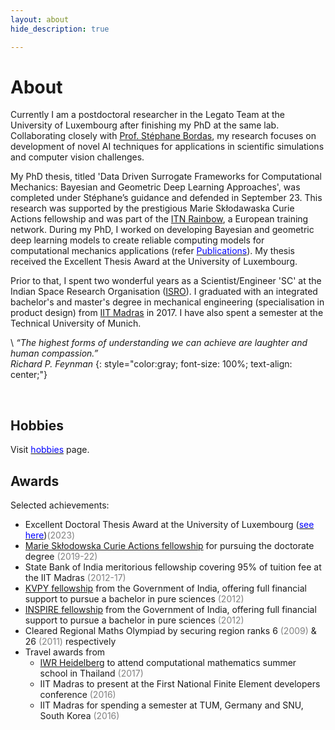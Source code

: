 ```yaml
---
layout: about
hide_description: true

---
```


# About

Currently I am a postdoctoral researcher in the Legato Team at the University of Luxembourg after finishing my PhD at the same lab. Collaborating closely with [Prof. Stéphane Bordas](https://scholar.google.com/citations?user=QKZBZ48AAAAJ&hl=en), my research focuses on development of novel AI techniques for applications in scientific simulations and computer vision challenges.

My PhD thesis, titled 'Data Driven Surrogate Frameworks for Computational Mechanics: Bayesian and Geometric Deep Learning Approaches', was completed under Stéphane’s guidance and defended in September 23. This research was supported by the prestigious Marie Skłodawaska Curie Actions fellowship and was part of the [ITN Rainbow](https://rainbow.ku.dk), a European training network. During my PhD, I worked on developing Bayesian and geometric deep learning models to create reliable computing models for computational mechanics applications (refer [<span style="color:blue">Publications</span>](/publications)). My thesis received the Excellent Thesis Award at the University of Luxembourg.

<!-- I recently started a postdoctoral role with the Legato Team at the University of Luxembourg after completing my PhD there. I collaborate with Prof. [Prof. Stéphane Bordas](https://scholar.google.com/citations?user=QKZBZ48AAAAJ&hl=en). I am deeply interested in AI and its applications to scientific domains and more recently I have also been working on deep-learning techniques for medical imaging applications. I defended my PhD thesis titled 'Data Driven Surrogate Frameworks for Computational Mechanics: Bayesian and Geometric Deep Learning Approaches' under Stéphane's supervision in September 23. My PhD research was funded by the prestigious Marie Skłodawaska Curie Actions fellowship and it was a part of [ITN Rainbow](https://rainbow.ku.dk), an European training network. As a part of my Ph.D., I have developed Bayesian and geometric deep learning frameworks to come up with scalable, accurate and trustworthy computing models, for their applications in computational mechanics (refer [<span style="color:blue">Publications</span>](/publications)).

I am a fourth-year Ph.D. student at the Team Legato of the University of Luxembourg,
I am being supervised by [Prof. Stéphane Bordas](https://scholar.google.com/citations?user=QKZBZ48AAAAJ&hl=en).
My thesis is a part of  Marie Skłodawaska Curie Actions funded European training network, [ITN Rainbow](https://rainbow.ku.dk).
I am deeply interested in AI and its applications to diverse domains. As a part of my Ph.D., I am developing Bayesian and geometric deep learning frameworks to come up with scalable, accurate and trustworthy computing models, for their applications in computational mechanics (refer [<span style="color:blue">Publications</span>](/publications)). More recently I have also been working on deep-learning techniques for medical imaging applications. See [<span style="color:blue">this video</span>](https://youtu.be/sj8JUoGhit0) to get an informal introduction to one aspect of my PhD research :) -->


Prior to that, I spent two wonderful years as a Scientist/Engineer 'SC' at the Indian Space Research Organisation ([ISRO](https://www.isro.gov.in)).
I graduated with an integrated bachelor's and master's degree in mechanical engineering (specialisation in product design)
from [IIT Madras](https://www.iitm.ac.in) in 2017. I have also spent a semester at the Technical University of Munich.

\\
*“The highest forms of understanding we can achieve are laughter and human compassion.” \
Richard P. Feynman*
{: style="color:gray; font-size: 100%; text-align: center;"}

<br/>


## Hobbies

Visit [<span style="color:blue">hobbies</span>](/hobbies) page.


## Awards

Selected achievements:

* Excellent Doctoral Thesis Award at the University of Luxembourg ([<span style="color:blue">see here</span>](https://www.uni.lu/fstm-en/news/excellent-doctoral-thesis-awards-2023-in-science/))<span style="color:gray">(2023)</span>
* [Marie Skłodowska Curie Actions fellowship](https://marie-sklodowska-curie-actions.ec.europa.eu/actions/doctoral-networks) for pursuing the doctorate degree <span style="color:gray">(2019-22)</span>
* State Bank of India meritorious fellowship covering 95% of tuition fee at the IIT Madras <span style="color:gray">(2012-17)</span>
* [KVPY fellowship](http://www.kvpy.iisc.ernet.in/main/about.htm) from the Government of India, offering full financial support to pursue a bachelor in pure sciences <span style="color:gray">(2012)</span>
* [INSPIRE fellowship](https://online-inspire.gov.in) from the Government of India, offering full financial support to pursue a bachelor in pure sciences <span style="color:gray">(2012)</span>
* Cleared Regional Maths Olympiad by securing region ranks 6 <span style="color:gray">(2009)</span> & 26 <span style="color:gray">(2011)</span> respectively
* Travel awards from
   - [IWR Heidelberg](https://typo.iwr.uni-heidelberg.de/home) to attend computational mathematics summer school in Thailand <span style="color:gray">(2017)</span>
   - IIT Madras to present at the First National Finite Element developers conference <span style="color:gray">(2016)</span>
   - IIT Madras for spending a semester at TUM, Germany and SNU, South Korea <span style="color:gray">(2016)</span>


<!-- ### Sports

<div style="float: right; margin: 5px 0px 10px 28px;">
  <iframe align=right height='600' width='280' frameborder='0' allowtransparency='true' scrolling='yes' src='https://www.strava.com/athletes/46282855/latest-rides/6e1cf9e06eacabbd06eb414efb00ebf9675e4cba'></iframe>
</div>

Sports has always held a special place in my heart, it has helped me make great friends. During formative years, cricket was my first love (as it is for most Indians). As I grew older, I discovered new games like badminton and chess, playing friendly matches with a neighbor uncle. It was in high school that I developed  a great interest in table tennis, representing my district in state-level tournaments and later also representing my alma mater, IIT Madras, at intercollege sports festivals. At IIT Madras I fell in everlasting love with Squash, I have tried my hands at waterpolo and football too. I still get goosegumops when I think back to those tense Schroeter moments (inter-hostel sports competition, which my hostel won in 2016, where I was a captain of TT and Squash team. Go Godav!).      

Although my PhD has been taking most of the time, I try to go for occasional runs/hikes and swims. Feel free to connect me on Strava <a href="https://www.strava.com/athletes/46282855"><i class="fab fa-strava fa-xl" title="Strava"></i></a> or hit me up if you would like to do any activity in Luxembourg. Also, I am always up for an online chess game. You can find me on both Chess.com <a href="https://www.chess.com/member/uselessrunner"><i class="fas fa-chess-pawn fa-xl" title="Chess.com"></i></a> and Lichess [<svg viewBox="-0.892 0.5 51.573 55.285" xmlns="http://www.w3.org/2000/svg" width="20" height="20"><path d="M38.956.5c-3.53.418-6.452.902-9.286 2.984C5.534 1.786-.692 18.533.68 29.364 3.493 50.214 31.918 55.785 41.329 41.7c-7.444 7.696-19.276 8.752-28.323 3.084S-.506 27.392 4.683 17.567C9.873 7.742 18.996 4.535 29.03 6.405c2.43-1.418 5.225-3.22 7.655-3.187l-1.694 4.86 12.752 21.37c-.439 5.654-5.459 6.112-5.459 6.112-.574-1.47-1.634-2.942-4.842-6.036-3.207-3.094-17.465-10.177-15.788-16.207-2.001 6.967 10.311 14.152 14.04 17.663 3.73 3.51 5.426 6.04 5.795 6.756 0 0 9.392-2.504 7.838-8.927L37.4 7.171z" stroke="#000" stroke-linejoin="round"/></svg>](https://lichess.org/@/uselessrunner) with the username 'uselessrunner'.


### Music

My affair with music started with harmonium in childhood days. Multiple jamming sessions on old Marathi songs helped me improve my skills. Then I had a long break from music until I moved to Luxembourg. Social isloation in the foregin country brought me closer to music. I experience a great comfort in practising ukulele, piano and guitar. I can label myself as a self trained amature musician.


### Reading

This is something I want to take seriously in near future. -->
